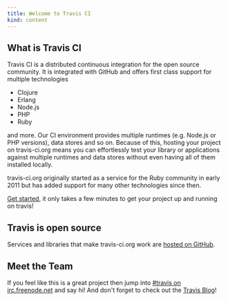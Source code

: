 ```yaml
---
title: Welcome to Travis CI
kind: content
---
```


## What is Travis CI

Travis CI is a distributed continuous integration for the open source community. It is integrated with GitHub and offers first class support for
multiple technologies

 * Clojure
 * Erlang
 * Node.js
 * PHP
 * Ruby

and more. Our CI environment provides multiple runtimes (e.g. Node.js or PHP versions), data stores and so on. Because of this,
hosting your project on travis-ci.org means you can effortlessly test your library or applications against multiple runtimes and
data stores without even having all of them installed locally.

travis-ci.org originally started as a service for the Ruby community in early 2011 but has added support for many other technologies since
then.

<a href="/docs/user/getting-started/">Get started</a>, it only takes a few minutes to get your project up and running on travis!


## Travis is open source

Services and libraries that make travis-ci.org work are [hosted on GitHub](https://github.com/travis-ci).


## Meet the Team

If you feel like this is a great project then jump into <a href="irc://travis#irc.freenode.net">#travis on irc.freenode.net</a> and say hi!
And don't forget to check out the [Travis Blog](/blog/)!
